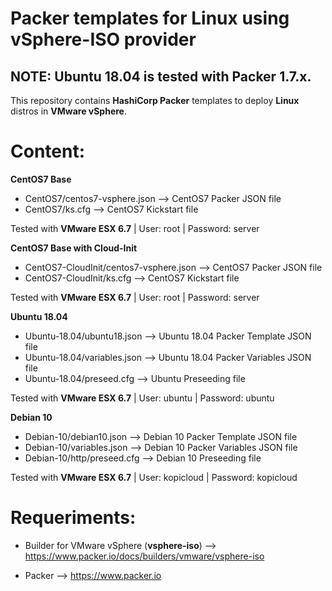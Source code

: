 # Packer templates for Linux using vSphere-ISO provider

## NOTE: Ubuntu 18.04 is tested with Packer 1.7.x. 

This repository contains **HashiCorp Packer** templates to deploy **Linux** distros in **VMware vSphere**. 

# Content: #

**CentOS7 Base**

* CentOS7/centos7-vsphere.json --> CentOS7 Packer JSON file
* CentOS7/ks.cfg --> CentOS7 Kickstart file

Tested with **VMware ESX 6.7** | User: root | Password: server

**CentOS7 Base with Cloud-Init**

* CentOS7-CloudInit/centos7-vsphere.json --> CentOS7 Packer JSON file
* CentOS7-CloudInit/ks.cfg --> CentOS7 Kickstart file

Tested with **VMware ESX 6.7** | User: root | Password: server

**Ubuntu 18.04**

* Ubuntu-18.04/ubuntu18.json --> Ubuntu 18.04 Packer Template JSON file
* Ubuntu-18.04/variables.json --> Ubuntu 18.04 Packer Variables JSON file
* Ubuntu-18.04/preseed.cfg --> Ubuntu Preseeding file

Tested with **VMware ESX 6.7** | User: ubuntu | Password: ubuntu

**Debian 10**

* Debian-10/debian10.json --> Debian 10 Packer Template JSON file
* Debian-10/variables.json --> Debian 10 Packer Variables JSON file
* Debian-10/http/preseed.cfg --> Debian 10 Preseeding file

Tested with **VMware ESX 6.7** | User: kopicloud | Password: kopicloud

# Requeriments: #

* Builder for VMware vSphere (**vsphere-iso**) --> https://www.packer.io/docs/builders/vmware/vsphere-iso

* Packer --> https://www.packer.io

